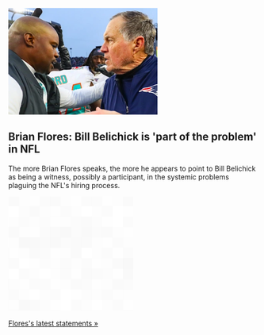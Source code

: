 
![Brian Flores: Bill Belichick is 'part of the problem' in NFL](./20220204235837.png)
## Brian Flores: Bill Belichick is 'part of the problem' in NFL

The more Brian Flores speaks, the more he appears to point to Bill Belichick as being a witness, possibly a participant, in the systemic problems plaguing the NFL's hiring process.

![pic](../square_bg.png)

[Flores's latest statements »](https://www.yahoo.com/sports/the-more-brian-flores-speaks-the-deeper-he-draws-bill-belichick-into-his-class-action-suit-against-the-nfl-050850932.html)
